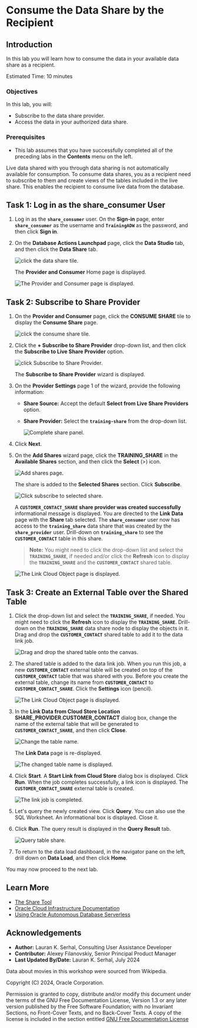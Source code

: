 # Consume the Data Share by the Recipient

## Introduction

In this lab you will learn how to consume the data in your available data share as a recipient.

Estimated Time: 10 minutes

### Objectives

In this lab, you will:

* Subscribe to the data share provider.
* Access the data in your authorized data share.

### Prerequisites

* This lab assumes that you have successfully completed all of the preceding labs in the **Contents** menu on the left.

Live data shared with you through data sharing is not automatically available for consumption. To consume data shares, you as a recipient need to subscribe to them and create views of the tables included in the live share. This enables the recipient to consume live data from the database.

## Task 1: Log in as the share_consumer User

1. Log in as the **`share_consumer`** user. On the **Sign-in** page, enter **`share_consumer`** as the username and **`TrainingADW`** as the password, and then click **Sign in**.

2. On the **Database Actions Launchpad** page, click the **Data Studio** tab, and then click the **Data Share** tab.

    ![click the data share tile.](images/click-data-share.png)

    The **Provider and Consumer** Home page is displayed.

    ![The Provider and Consumer page is displayed.](images/provider-consumer-page.png)

## Task 2: Subscribe to Share Provider

1. On the **Provider and Consumer** page, click the **CONSUME SHARE** tile to display the **Consume Share** page.

    ![click the consume share tile.](images/click-consume-share.png)

2. Click the **+ Subscribe to Share Provider** drop-down list, and then click   the **Subscribe to Live Share Provider** option.

    ![click Subscribe to Share Provider.](images/click-subscribe-provider.png)

    The **Subscribe to Share Provider** wizard is displayed.

3. On the **Provider Settings** page 1 of the wizard, provide the following information:

    * **Share Source:** Accept the default **Select from Live Share Providers** option.
    * **Share Provider:** Select the **`training-share`** from the drop-down list.

        ![Complete share panel.](images/completed-share-panel.png)

4. Click **Next**.

5. On the **Add Shares** wizard page, click the **TRAINING_SHARE** in the **Available Shares** section, and then click the **Select** (>) icon.

    ![Add shares page.](images/wizard-add-shares.png)

    The share is added to the **Selected Shares** section. Click **Subscribe**.

    ![Click subscribe to selected share.](images/click-subscribe.png)

    A **`CUSTOMER_CONTACT_SHARE` share provider was created successfully**  informational message is displayed. You are directed to the **Link Data** page with the **Share** tab selected. The **`share_consumer`** user now has access to the **`training_share`** data share that was created by the **`share_provider`** user. Drill-down on **`training_share`** to see the **`CUSTOMER_CONTACT`** table in this share.

    >**Note:** You might need to click the drop-down list and select the **`TRAINING_SHARE`**, if needed and/or click the **Refresh** icon to display the **`TRAINING_SHARE`** and the **`CUSTOMER_CONTACT`** shared table.

    ![The Link Cloud Object page is displayed.](images/link-data-page.png)

## Task 3: Create an External Table over the Shared Table

1. Click the drop-down list and select the **`TRAINING_SHARE`**, if needed. You might need to click the **Refresh** icon to display the **`TRAINING_SHARE`**. Drill-down on the **`TRAINING_SHARE`** data share node to display the objects in it. Drag and drop the **`CUSTOMER_CONTACT`** shared table to add it to the data link job.

    ![Drag and drop the shared table onto the canvas.](images/drag-and-drop-share.png)

2. The shared table is added to the data link job. When you run this job, a new **`CUSTOMER_CONTACT`** external table will be created on top of the **`CUSTOMER_CONTACT`** table that was shared with you. Before you create the external table, change its name from **`CUSTOMER_CONTACT`** to **`CUSTOMER_CONTACT_SHARE`**. Click the **Settings** icon (pencil).

    ![The Link Cloud Object page is displayed.](images/shared-table-added.png)

3. In the **Link Data from Cloud Store Location SHARE_PROVIDER.CUSTOMER\_CONTACT** dialog box, change the name of the external table that will be generated to **`CUSTOMER_CONTACT_SHARE`**, and then click **Close**.

    ![Change the table name.](images/change-table-name.png)

    The **Link Data** page is re-displayed.

    ![The changed table name is displayed.](images/table-name-changed.png)

4. Click **Start**. A **Start Link from Cloud Store** dialog box is displayed. Click **Run**. When the job completes successfully, a link icon is displayed. The **`CUSTOMER_CONTACT_SHARE`** external table is created.

    ![The link job is completed.](images/link-job-complete.png)

5. Let's query the newly created view. Click **Query**. You can also use the SQL Worksheet. An informational box is displayed. Close it.

6. Click **Run**. The query result is displayed in the **Query Result** tab.

    ![Query table share.](images/query-customer-share.png)

7. To return to the data load dashboard, in the navigator pane on the left, drill down on **Data Load**, and then click **Home**.

You may now proceed to the next lab.

## Learn More

* [The Share Tool](https://docs.oracle.com/en/cloud/paas/autonomous-database/adbsa/adp-data-share-tool.html#GUID-7EECE78B-336D-4853-BFC3-E78A7B8398DB)
* [Oracle Cloud Infrastructure Documentation](https://docs.cloud.oracle.com/en-us/iaas/Content/GSG/Concepts/baremetalintro.htm)
* [Using Oracle Autonomous Database Serverless](https://docs.oracle.com/en/cloud/paas/autonomous-database/adbsa/index.html)

## Acknowledgements

* **Author:** Lauran K. Serhal, Consulting User Assistance Developer
* **Contributor:** Alexey Filanovskiy, Senior Principal Product Manager
* **Last Updated By/Date:** Lauran K. Serhal, July 2024

Data about movies in this workshop were sourced from Wikipedia.

Copyright (C) 2024, Oracle Corporation.

Permission is granted to copy, distribute and/or modify this document
under the terms of the GNU Free Documentation License, Version 1.3
or any later version published by the Free Software Foundation;
with no Invariant Sections, no Front-Cover Texts, and no Back-Cover Texts.
A copy of the license is included in the section entitled [GNU Free Documentation License](files/gnu-free-documentation-license.txt)